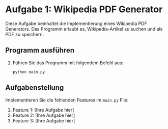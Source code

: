 # Aufgabe 1: Wikipedia PDF Generator

Diese Aufgabe beinhaltet die Implementierung eines Wikipedia PDF Generators. Das Programm erlaubt es, Wikipedia-Artikel zu suchen und als PDF zu speichern.

## Programm ausführen

1. Führen Sie das Programm mit folgendem Befehl aus:
   ```
   python main.py
   ```

## Aufgabenstellung

Implementieren Sie die fehlenden Features im `main.py` File:

1. Feature 1: [Ihre Aufgabe hier]
2. Feature 2: [Ihre Aufgabe hier]
3. Feature 3: [Ihre Aufgabe hier]
